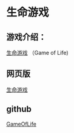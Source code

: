 # 生命游戏

## 游戏介绍：

[生命游戏](https://baike.baidu.com/item/%E5%BA%B7%E5%A8%81%E7%94%9F%E5%91%BD%E6%B8%B8%E6%88%8F/22668799?fromtitle=%E7%94%9F%E5%91%BD%E6%B8%B8%E6%88%8F&fromid=2926434&fr=aladdin)
（Game of Life)

## 网页版

[生命游戏](http://home.ustc.edu.cn/~zzzz/lifegame/lifegame.html)

## github

[GameOfLife](https://github.com/Adorer-2020/GameOfLife)

